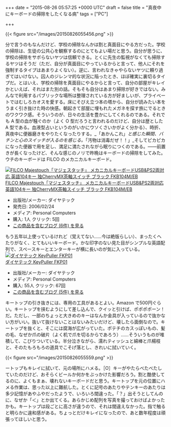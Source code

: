 
+++
date = "2015-08-26 05:57:25 +0000 UTC"
draft = false
title = "真夜中にキーボードの掃除をしたくなる病"
tags = ["PC"]

+++


{{< figure src="/images/20150826055456.png"  >}}

分で言うのもなんだけど、学校の掃除なんかは割と真面目にやる方だった。学校の掃除は、生徒の公共心を観察するのにとてもよい場だと思う。自分が思うに、学校の掃除をサボらないヤツは信頼できる。とくに先生の監視がなくても掃除するヤツはそうだ（ただ、自分が真面目にやっているからと言って、他人にそれを強制するタイプはあまりよくない）。逆に、言われなきゃやらないヤツに頼り過ぎてはいけない。囚人のジレンマ的な状況に陥ったとき、ほぼ確実に裏切るタイプだ。とはいえ、学校の掃除を真面目にやるからと言って、自分の部屋がキレイかといえば、それはまた別の話。そもそも自分はあまり掃除が好きではない。みんなで利用するパブリックな場所は整理されている方が好ましいが、プライベートではむしろカオスを愛する。床にそびえ立つ本の塔から、自分が読みたい本をうまく引き抜けた時の快感。朝起きて部屋に埋もれたメガネを探す旅にでるときのワクワク感。そういうのが、日々の生活を豊かにしてくれるのである。それでも A 型の血が騒ぐのか（よく O 型だろうと言われるのだけど、自分は歴とした A 型である。血液型占いというのがいかにウソくさいかがよく分かる）、時折、真夜中に便器磨きをやりたくなったりする。_「あかんこれ」_と感じた瞬間、バチンと心のスイッチが入るのを感じる。_「汚物は消毒だぜ！！」_そしてピカピカになった便器で用を足し、満足に満たされながら眠りにつくのである。――前置きが長くなったけど、そんな感じのノリで昨晩はキーボードの掃除をしてみた。ウチのキーボードは FILCO のメカニカルキーボード。<div class="hatena-asin-detail"><a href="http://www.amazon.co.jp/exec/obidos/ASIN/B000EOTA12/bestylesnet-22/"><img src="http://ecx.images-amazon.com/images/I/41TKJ85HGZL._SL160_.jpg" class="hatena-asin-detail-image" alt="FILCO Majestouch「マジェスタッチ」 メカニカルキーボードUSB&amp;PS2両対応 英語104キー 独CherryMX茶軸スイッチ ブラック FKB104M/EB" title="FILCO Majestouch「マジェスタッチ」 メカニカルキーボードUSB&amp;PS2両対応 英語104キー 独CherryMX茶軸スイッチ ブラック FKB104M/EB"/></a><div class="hatena-asin-detail-info"><a href="http://www.amazon.co.jp/exec/obidos/ASIN/B000EOTA12/bestylesnet-22/">FILCO Majestouch「マジェスタッチ」 メカニカルキーボードUSB&amp;PS2両対応 英語104キー 独CherryMX茶軸スイッチ ブラック FKB104M/EB</a><ul><li><span class="hatena-asin-detail-label">出版社/メーカー:</span> ダイヤテック</li><li><span class="hatena-asin-detail-label">発売日:</span> 2006/02/24</li><li><span class="hatena-asin-detail-label">メディア:</span> Personal Computers</li><li><span class="hatena-asin-detail-label">購入</span>: 1人 <span class="hatena-asin-detail-label">クリック</span>: 5回</li><li><a href="http://d.hatena.ne.jp/asin/B000EOTA12/bestylesnet-22" target="_blank">この商品を含むブログ (6件) を見る</a></li></ul></div><div class="hatena-asin-detail-foot"></div></div>もう五年以上使っているけれど（覚えてない……今は絶版らしい）、まったくへたりがなく、とてもいいキーボード。かな印字のない見た目がシンプルな英語配列で、スペースキーとエンターキーが横に長いのが気に入っている。<div class="hatena-asin-detail"><a href="http://www.amazon.co.jp/exec/obidos/ASIN/B0047MQJ4I/bestylesnet-22/"><img src="http://ecx.images-amazon.com/images/I/31lO8N00o2L._SL160_.jpg" class="hatena-asin-detail-image" alt="ダイヤテック KeyPuller FKP01" title="ダイヤテック KeyPuller FKP01"/></a><div class="hatena-asin-detail-info"><a href="http://www.amazon.co.jp/exec/obidos/ASIN/B0047MQJ4I/bestylesnet-22/">ダイヤテック KeyPuller FKP01</a><ul><li><span class="hatena-asin-detail-label">出版社/メーカー:</span> ダイヤテック</li><li><span class="hatena-asin-detail-label">メディア:</span> Personal Computers</li><li><span class="hatena-asin-detail-label">購入</span>: 55人 <span class="hatena-asin-detail-label">クリック</span>: 67回</li><li><a href="http://d.hatena.ne.jp/asin/B0047MQJ4I/bestylesnet-22" target="_blank">この商品を含むブログ (5件) を見る</a></li></ul></div><div class="hatena-asin-detail-foot"></div></div>キートップの引き抜きには、専用の工具があるとよい。Amazon で500円ぐらい。キートップを挟むようにして差し込んで、クイッと引けば、ポポポポーン！　だ。ただし、一部のちょっと大きめのキーはなんか金具が入っているので抜かない方がいい。抜いて抜けないことはないみたいだけど、壊したら面倒なので。キートップを抜くと、そこには腐海が広がっていた。ポテチのカスっぽいもの、髪の毛、なぜか爪の破片（よく机で爪を切るからであろう）……そういうものが堆積して、こびりついている。半分泣きながら、濡れティッシュと綿棒と爪楊枝と、そのたもろもろの道具でこそげ落とし、きれいに拭いていく。

{{< figure src="/images/20150826055559.png"  >}}

ートップもキレイに拭いて、元の場所にハメる。［O］キーがやたらべたべたしていたのだけど、おそらくビールか何かをぶっかけた影響だろう。割と酷使してるのに、よくもまぁ、壊れないキーボードだと思う。キートップを元の位置にハメる作業は、思った以上に難航した。とくに記号のあたりやテンキーのあたりは多少記憶があやふやだったようで、いろいろ間違った。「？」出そうとしてんのに、なぜか「＜」とか出てくる。あらかじめ配列を写真を撮っておけばよかったかも。キートップは段ごとに高さが違うので、それは間違えなかった。指で触ると明らかに違和感がある。ちょっとだけキレイになったので、あと数年程度は頑張ってほしいと思う。



